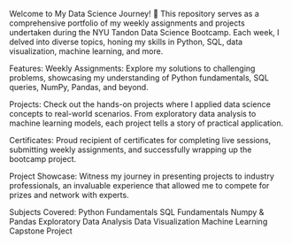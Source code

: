Welcome to My Data Science Journey!
🚀 This repository serves as a comprehensive portfolio of my weekly assignments and projects undertaken during the NYU Tandon Data Science Bootcamp. Each week, I delved into diverse topics, honing my skills in Python, SQL, data visualization, machine learning, and more.

Features:
Weekly Assignments: Explore my solutions to challenging problems, showcasing my understanding of Python fundamentals, SQL queries, NumPy, Pandas, and beyond.

Projects: Check out the hands-on projects where I applied data science concepts to real-world scenarios. From exploratory data analysis to machine learning models, each project tells a story of practical application.

Certificates: Proud recipient of certificates for completing live sessions, submitting weekly assignments, and successfully wrapping up the bootcamp project.

Project Showcase: Witness my journey in presenting projects to industry professionals, an invaluable experience that allowed me to compete for prizes and network with experts.

Subjects Covered:
Python Fundamentals
SQL Fundamentals
Numpy & Pandas
Exploratory Data Analysis
Data Visualization
Machine Learning
Capstone Project
